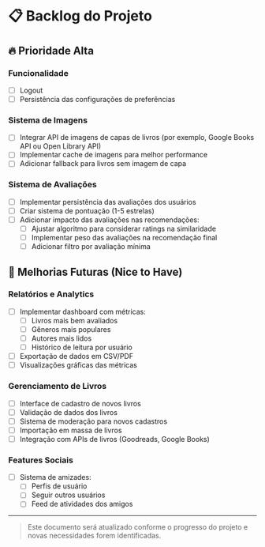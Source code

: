 # 📋 Backlog do Projeto

## 🔥 Prioridade Alta

### Funcionalidade
- [ ] Logout
- [ ] Persistência das configurações de preferências

### Sistema de Imagens
- [ ] Integrar API de imagens de capas de livros (por exemplo, Google Books API ou Open Library API)
- [ ] Implementar cache de imagens para melhor performance
- [ ] Adicionar fallback para livros sem imagem de capa

### Sistema de Avaliações
- [ ] Implementar persistência das avaliações dos usuários
- [ ] Criar sistema de pontuação (1-5 estrelas)
- [ ] Adicionar impacto das avaliações nas recomendações:
  - [ ] Ajustar algoritmo para considerar ratings na similaridade
  - [ ] Implementar peso das avaliações na recomendação final
  - [ ] Adicionar filtro por avaliação mínima

## 🚀 Melhorias Futuras (Nice to Have)

### Relatórios e Analytics
- [ ] Implementar dashboard com métricas:
  - [ ] Livros mais bem avaliados
  - [ ] Gêneros mais populares
  - [ ] Autores mais lidos
  - [ ] Histórico de leitura por usuário
- [ ] Exportação de dados em CSV/PDF
- [ ] Visualizações gráficas das métricas

### Gerenciamento de Livros
- [ ] Interface de cadastro de novos livros
- [ ] Validação de dados dos livros
- [ ] Sistema de moderação para novos cadastros
- [ ] Importação em massa de livros
- [ ] Integração com APIs de livros (Goodreads, Google Books)

### Features Sociais
- [ ] Sistema de amizades:
  - [ ] Perfis de usuário
  - [ ] Seguir outros usuários
  - [ ] Feed de atividades dos amigos

---
> Este documento será atualizado conforme o progresso do projeto e novas necessidades forem identificadas.